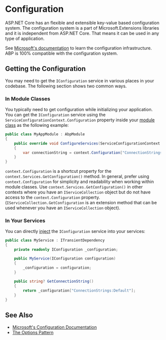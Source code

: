# Configuration

ASP.NET Core has an flexible and extensible key-value based configuration system. The configuration system is a part of Microsoft.Extensions libraries and it is independent from ASP.NET Core. That means it can be used in any type of application.

See [Microsoft's documentation](https://docs.microsoft.com/en-us/aspnet/core/fundamentals/configuration/) to learn the configuration infrastructure. ABP is 100% compatible with the configuration system.

## Getting the Configuration

You may need to get the `IConfiguration` service in various places in your codebase. The following section shows two common ways.

### In Module Classes

You typically need to get configuration while initializing your application. You can get the `IConfiguration` service using the `ServiceConfigurationContext.Configuration` property inside your [module class](../architecture/modularity/basics.md) as the following example:

````csharp
public class MyAppModule : AbpModule
{
    public override void ConfigureServices(ServiceConfigurationContext context)
    {
        var connectionString = context.Configuration["ConnectionStrings:Default"];
    }
}
````

`context.Configuration` is a shortcut property for the `context.Services.GetConfiguration()` method. In general, prefer using `context.Configuration` for simplicity and readability when working within module classes. Use `context.Services.GetConfiguration()` in other contexts where you have an `IServiceCollection` object but do not have access to the `context.Configuration` property. (`IServiceCollection.GetConfiguration` is an extension method that can be used whenever you have an `IServiceCollection` object).

### In Your Services

You can directly [inject](dependency-injection.md) the `IConfiguration` service into your services:

````csharp
public class MyService : ITransientDependency
{
    private readonly IConfiguration _configuration;

    public MyService(IConfiguration configuration)
    {
        _configuration = configuration;
    }
    
    public string? GetConnectionString()
    {
        return _configuration["ConnectionStrings:Default"];
    }
}
````

## See Also

* [Microsoft's Configuration Documentation](https://docs.microsoft.com/en-us/aspnet/core/fundamentals/configuration/)
* [The Options Pattern](options.md)

